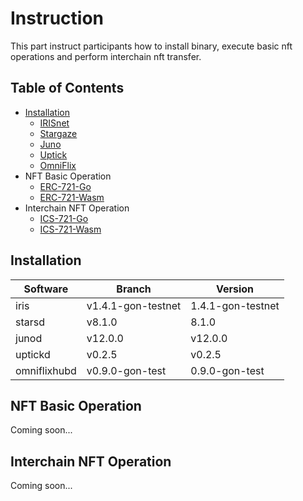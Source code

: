 # Instruction

This part instruct participants how to install binary, execute basic nft operations and perform interchain nft transfer.

## Table of Contents

- [Installation](./installation/README.md)
  - [IRISnet](./installation/irisnet.md)
  - [Stargaze](./installation/stargaze.md)
  - [Juno](./installation/juno.md)
  - [Uptick](./installation/uptick.md)
  - [OmniFlix](./installation/omniflix.md)
- NFT Basic Operation
  - [ERC-721-Go](./erc-721/go.md)
  - [ERC-721-Wasm](./erc-721/wasm.md)
- Interchain NFT Operation
  - [ICS-721-Go](./ics-721/go.md)
  - [ICS-721-Wasm](./ics-721/wasm.md)

## Installation

| Software | Branch | Version |
| -- | -- |-- |
| iris | v1.4.1-gon-testnet | 1.4.1-gon-testnet |
| starsd | v8.1.0 | 8.1.0 |
| junod | v12.0.0 | v12.0.0 |
| uptickd | v0.2.5 | v0.2.5 |
| omniflixhubd | v0.9.0-gon-test | 0.9.0-gon-test |

## NFT Basic Operation

Coming soon...

## Interchain NFT Operation

Coming soon...
